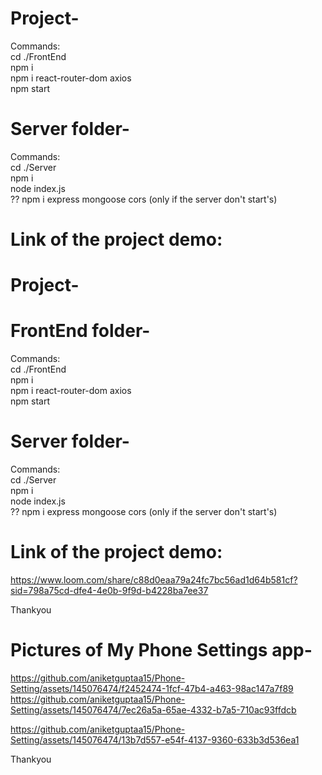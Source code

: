 # Project-

Commands: <br/>
cd ./FrontEnd <br/>
npm i <br/>
npm i react-router-dom axios <br/>
npm start <br/>

# Server folder- 
Commands: <br/>
cd ./Server <br/>
npm i <br/>
node index.js <br/>
?? npm i express mongoose cors (only if the server don't start's) <br/>

# Link of the project demo:
# Project-

# FrontEnd folder- 
Commands: <br/>
cd ./FrontEnd <br/>
npm i <br/>
npm i react-router-dom axios <br/>
npm start <br/>

# Server folder- 
Commands: <br/>
cd ./Server <br/>
npm i <br/>
node index.js <br/>
?? npm i express mongoose cors (only if the server don't start's) <br/>

# Link of the project demo:
https://www.loom.com/share/c88d0eaa79a24fc7bc56ad1d64b581cf?sid=798a75cd-dfe4-4e0b-9f9d-b4228ba7ee37


Thankyou
# Pictures of My Phone Settings app-
https://github.com/aniketguptaa15/Phone-Setting/assets/145076474/f2452474-1fcf-47b4-a463-98ac147a7f89
https://github.com/aniketguptaa15/Phone-Setting/assets/145076474/7ec26a5a-65ae-4332-b7a5-710ac93ffdcb

https://github.com/aniketguptaa15/Phone-Setting/assets/145076474/13b7d557-e54f-4137-9360-633b3d536ea1

Thankyou
